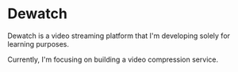 # Dewatch

Dewatch is a video streaming platform that I'm developing solely for learning purposes.

Currently, I'm focusing on building a video compression service.



